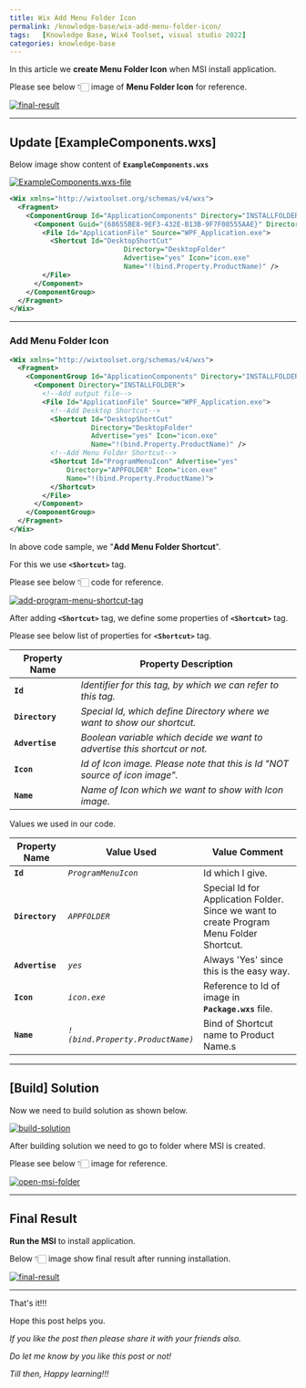 ```yaml
---
title: Wix Add Menu Folder Icon
permalink: /knowledge-base/wix-add-menu-folder-icon/
tags:   [Knowledge Base, Wix4 Toolset, visual studio 2022]
categories: knowledge-base
---
```


In this article we **create Menu Folder Icon** when MSI install application.

Please see below 👇🏻 image of **Menu Folder Icon** for reference.

[![final-result](/assets/knowledge-base/wix-add-menu-folder-icon/final-result.gif)](/assets/knowledge-base/wix-add-menu-folder-icon/final-result.gif)

---

## Update [ExampleComponents.wxs]

Below image show content of **`ExampleComponents.wxs`**

[![ExampleComponents.wxs-file](/assets/knowledge-base/wix-add-menu-folder-icon/ExampleComponents.wxs-file.png)](/assets/knowledge-base/wix-add-menu-folder-icon/ExampleComponents.wxs-file.png)

```xml
<Wix xmlns="http://wixtoolset.org/schemas/v4/wxs">
  <Fragment>
    <ComponentGroup Id="ApplicationComponents" Directory="INSTALLFOLDER">
      <Component Guid="{68655BE8-9EF3-432E-B13B-9F7F08555AAE}" Directory="INSTALLFOLDER">
        <File Id="ApplicationFile" Source="WPF_Application.exe">
          <Shortcut Id="DesktopShortCut"
                            Directory="DesktopFolder"
                            Advertise="yes" Icon="icon.exe"
                            Name="!(bind.Property.ProductName)" />
        </File>
      </Component>
    </ComponentGroup>
  </Fragment>
</Wix>
```

---

### Add Menu Folder Icon

```xml
<Wix xmlns="http://wixtoolset.org/schemas/v4/wxs">
  <Fragment>
    <ComponentGroup Id="ApplicationComponents" Directory="INSTALLFOLDER">
      <Component Directory="INSTALLFOLDER">
        <!--Add output file-->
        <File Id="ApplicationFile" Source="WPF_Application.exe">
          <!--Add Desktop Shortcut-->
          <Shortcut Id="DesktopShortCut"
                    Directory="DesktopFolder"
                    Advertise="yes" Icon="icon.exe"
                    Name="!(bind.Property.ProductName)" />
          <!--Add Menu Folder Shortcut-->
          <Shortcut Id="ProgramMenuIcon" Advertise="yes"
              Directory="APPFOLDER" Icon="icon.exe"
              Name="!(bind.Property.ProductName)">
          </Shortcut>
        </File>
      </Component>
    </ComponentGroup>
  </Fragment>
</Wix>
```

In above code sample, we "__Add Menu Folder Shortcut__".

For this we use __`<Shortcut>`__ tag.

Please see below 👇🏻 code for reference.

[![add-program-menu-shortcut-tag](/assets/knowledge-base/wix-add-menu-folder-icon/add-program-menu-shortcut-tag.png)](/assets/knowledge-base/wix-add-menu-folder-icon/add-program-menu-shortcut-tag.png)

After adding __`<Shortcut>`__ tag, we define some properties of __`<Shortcut>`__ tag.

Please see below list of properties for __`<Shortcut>`__ tag.

| Property Name   | Property Description |
|-|-|
| __`Id`__        | _Identifier for this tag, by which we can refer to this tag._ |
| __`Directory`__ | _Special Id, which define Directory where we want to show our shortcut._ |
| __`Advertise`__ | _Boolean variable which decide we want to advertise this shortcut or not._ |
| __`Icon`__      | _Id of Icon image. Please note that this is Id "NOT source of icon image"._ |
| __`Name`__      | _Name of Icon which we want to show with Icon image._ |

Values we used in our code.

| Property Name   | Value Used | Value Comment |
|-|-|-|
| __`Id`__        | _`ProgramMenuIcon`_ | Id which I give. |
| __`Directory`__ | _`APPFOLDER`_ | Special Id for Application Folder. Since we want to create Program Menu Folder Shortcut. |
| __`Advertise`__ | _`yes`_ | Always 'Yes' since this is the easy way. |
| __`Icon`__      | _`icon.exe`_ | Reference to Id of image in __`Package.wxs`__ file. |
| __`Name`__      | _`!(bind.Property.ProductName)`_ | Bind of Shortcut name to Product Name.s |

---

## [Build] Solution

Now we need to build solution as shown below.

[![build-solution](/assets/knowledge-base/wix-add-remove-program-details/build-solution.gif)](/assets/knowledge-base/wix-add-remove-program-details/build-solution.gif)

After building solution we need to go to folder where MSI is created.

Please see below 👇🏻 image for reference.

[![open-msi-folder](/assets/knowledge-base/wix-add-remove-program-details/open-msi-folder.gif)](/assets/knowledge-base/wix-add-remove-program-details/open-msi-folder.gif)

---

## Final Result

__Run the MSI__ to install application.

Below 👇🏻 image show final result after running installation.

[![final-result](/assets/knowledge-base/wix-add-menu-folder-icon/final-result.gif)](/assets/knowledge-base/wix-add-menu-folder-icon/final-result.gif)

---

That's it!!! 

Hope this post helps you.

*If you like the post then please share it with your friends also.*

*Do let me know by you like this post or not!*

*Till then, Happy learning!!!*